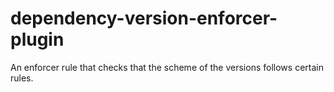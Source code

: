 # dependency-version-enforcer-plugin
An enforcer rule that checks that the scheme of the versions follows certain rules.
